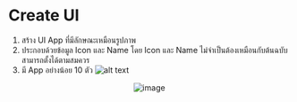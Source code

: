 # Create UI
1. สร้าง UI App ที่มีลักษณะเหมือนรูปภาพ
2. ประกอบด้วยข้อมูล Icon และ Name โดย Icon และ Name ไม่จำเป็นต้องเหมือนกับต้นฉบับสามารถตั้งได้ตามสมควร
3. มี App อย่างน้อย 10 ตัว
![alt text](https://drive.google.com/file/d/1KuR0JpMMzlRvbOiOqd-EczAyuTVuG1Yv/view?usp=drive_link)
<div align="center">
 <img 
    max-width="300px"
    alt="image"
     src="https://drive.google.com/file/d/1KuR0JpMMzlRvbOiOqd-EczAyuTVuG1Yv/view?usp=drive_link">
</div>
